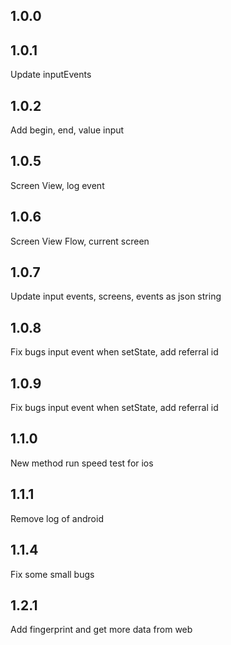 ## 1.0.0
## 1.0.1
Update inputEvents
## 1.0.2
Add begin, end, value input
## 1.0.5
Screen View, log event
## 1.0.6
Screen View Flow, current screen
## 1.0.7
Update input events, screens, events as json string
## 1.0.8
Fix bugs input event when setState, add referral id
## 1.0.9
Fix bugs input event when setState, add referral id
## 1.1.0
New method run speed test for ios
## 1.1.1
Remove log of android
## 1.1.4
Fix some small bugs
## 1.2.1
Add fingerprint and get more data from web